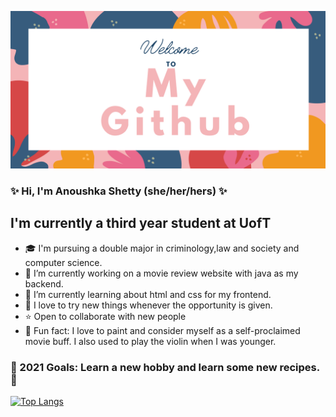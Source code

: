 ![alt text](My_Github.png)

### ✨ Hi, I'm Anoushka Shetty (she/her/hers) ✨

## I'm currently a third year student at UofT

- 🎓 I'm pursuing a double major in criminology,law and society and computer science.
- 🔭 I’m currently working on a movie review website with java as my backend.
- 🌱 I’m currently learning about html and css for my frontend.
- 💫 I love to try new things whenever the opportunity is given.
- ⭐ Open to collaborate with new people
- 🎠 Fun fact: I love to paint and consider myself as a self-proclaimed movie buff. I also used to play the violin when I was younger.


### 🌸 2021 Goals: Learn a new hobby and learn some new recipes. 🌸

[![Top Langs](https://github-readme-stats.vercel.app/api/top-langs/?username=Anu48&layout=compact&show_icons=true&include_all_commits=true&title_color=FFFFFF&text_color=C7EDE6&bg_color=DEG,3494E6,EC6EAD)](https://github.com/Anu48/github-readme-stats)
